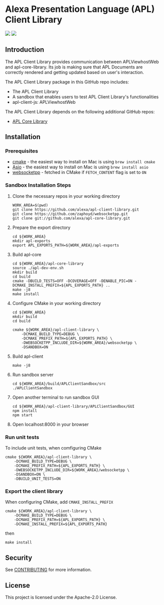# Alexa Presentation Language (APL) Client Library

<p>
 <a href="https://github.com/alexa/apl-client-library/tree/v2023.2.0" alt="version">
 <img src="https://img.shields.io/badge/stable%20version-2023.2.0-brightgreen" /></a>
 <a href="https://github.com/alexa/apl-core-library/tree/v2023.2.0" alt="APLCore">
 <img src="https://img.shields.io/badge/apl%20core%20library-2023.2.0-navy" /></a>
</p>
 
## Introduction

The APL Client Library provides communication between APLViewhostWeb and apl-core-library. Its job is making sure that APL Documents are correctly rendered and getting updated based on user's interaction.

The APL Client Library package in this GitHub repo includes:

- The APL Client Library
- A sandbox that enables users to test APL Client Library's functionalities
- apl-client-js: APLViewhostWeb

The APL Client Library depends on the following additional GitHub repos:

- [APL Core Library](https://github.com/alexa/apl-core-library)

## Installation

### Prerequisites

* [cmake](https://cmake.org/install/) - the easiest way to install on Mac is using `brew install cmake`
* [Asio](https://think-async.com/Asio/) - the easiest way to install on Mac is using `brew install asio`
* [websocketpp](https://github.com/zaphoyd/websocketpp) - fetched in CMake if `FETCH_CONTENT` flag is set to `ON`

### Sandbox Installation Steps

1. Clone the necessary repos in your working directory
    ```
    WORK_AREA=$(pwd)
    git clone https://github.com/alexa/apl-client-library.git
    git clone https://github.com/zaphoyd/websocketpp.git
    git clone git://github.com/alexa/apl-core-library.git
    ```
1. Prepare the export directory
    ```
    cd ${WORK_AREA}
    mkdir apl-exports
    export APL_EXPORTS_PATH=${WORK_AREA}/apl-exports
    ```
1. Build apl-core
    ```
    cd ${WORK_AREA}/apl-core-library
    source ./apl-dev-env.sh
    mkdir build
    cd build
    cmake -DBUILD_TESTS=OFF -DCOVERAGE=OFF -DENABLE_PIC=ON -DCMAKE_INSTALL_PREFIX=${APL_EXPORTS_PATH} ..
    make -j8
    make install
    ```
1. Configure CMake in your working directory
    ```
    cd ${WORK_AREA}
    mkdir build
    cd build
    ```
    ```
    cmake ${WORK_AREA}/apl-client-library \
        -DCMAKE_BUILD_TYPE=DEBUG \
        -DCMAKE_PREFIX_PATH=${APL_EXPORTS_PATH} \
        -DWEBSOCKETPP_INCLUDE_DIR=${WORK_AREA}/websocketpp \
        -DSANDBOX=ON
    ```
1. Build apl-client
   ```
   make -j8
   ```
1. Run sandbox server
   ```
   cd ${WORK_AREA}/build/APLClientSandbox/src
   ./APLClientSandbox
   ```
1. Open another terminal to run sandbox GUI
   ```
   cd ${WORK_AREA}/apl-client-library/APLClientSandbox/GUI
   npm install
   npm start
   ```
1. Open localhost:8000 in your browser

### Run unit tests
To include unit tests, when comfiguring CMake
```
cmake ${WORK_AREA}/apl-client-library \
    -DCMAKE_BUILD_TYPE=DEBUG \
    -DCMAKE_PREFIX_PATH=${APL_EXPORTS_PATH} \
    -DWEBSOCKETPP_INCLUDE_DIR=${WORK_AREA}/websocketpp \
    -DSANDBOX=ON \
    -DBUILD_UNIT_TESTS=ON
```

### Export the client library
When configuring CMake, add `CMAKE_INSTALL_PREFIX`
```
cmake ${WORK_AREA}/apl-client-library \
    -DCMAKE_BUILD_TYPE=DEBUG \
    -DCMAKE_PREFIX_PATH=${APL_EXPORTS_PATH} \
    -DCMAKE_INSTALL_PREFIX=${APL_EXPORTS_PATH}
```
then
```
make install
```

## Security

See [CONTRIBUTING](CONTRIBUTING.md#security-issue-notifications) for more information.

## License

This project is licensed under the Apache-2.0 License.
